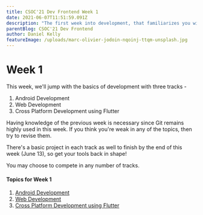 ```yaml
---
title: CSOC'21 Dev Frontend Week 1
date: 2021-06-07T11:51:59.091Z
description: "The first week into development, that familiarizes you with basics of development"
parentBlog: CSOC'21 Dev Frontend
author: Daniel Kelly
featureImage: /uploads/marc-olivier-jodoin-nqoinj-ttqm-unsplash.jpg
---
```


# Week 1

This week, we'll jump with the basics of development with three tracks -

1. Android Development
2. Web Development
3. Cross Platform Development using Flutter

Having knowledge of the previous week is necessary since Git remains highly used in this week. If you think you're weak in any of the topics, then try to revise them.

There's a basic project in each track as well to finish by the end of this week (June 13), so get your tools back in shape! 

You may choose to compete in any number of tracks.

#### Topics for Week 1

1. [Android Development](csoc21-frontend-week1-Native-Android)
2. [Web Development](csoc21-frontend-week1-Web-Development)
3. [Cross Platform Development using Flutter](csoc21-frontend-week1-Flutter)
